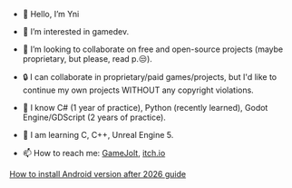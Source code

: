 - 👋 Hello, I’m Yni
- 👀 I’m interested in gamedev.
- 💞️ I’m looking to collaborate on free and open-source projects (maybe proprietary, but please, read p.😒).
- 🔒 I can collaborate in proprietary/paid games/projects, but I'd like to continue my own projects WITHOUT any copyright violations.
- 🌱 I know C# (1 year of practice), Python (recently learned), Godot Engine/GDScript (2 years of practice).
- 🌱 I am learning C, C++, Unreal Engine 5.

- 📫 How to reach me: [GameJolt](https://gamejolt.com/@Yni_Viar), [itch.io](https://yniviar.itch.io/)

[How to install Android version after 2026 guide](https://github.com/Yni-Viar/Yni-Viar/blob/main/google-android-2026-foss.md)
<!--- - 💻 Other social media: 

Yni-Viar/Yni-Viar is a ✨ special ✨ repository because its `README.md` (this file) appears on your GitHub profile.
You can click the Preview link to take a look at your changes.
--->
